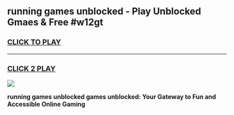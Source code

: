 
## running games unblocked - Play Unblocked Gmaes & Free #w12gt
<h3>
<a href="https://news.freeplayer.one?title=running_games_unblocked&ref=03M">CLICK TO PLAY</a></h3>
<hr>

<h3>
<a href="https://news.freeplayer.one?title=running_games_unblocked&ref=03M">CLICK 2 PLAY</a>
  
</h3>

<a href="https://news.freeplayer.one?title=running_games_unblocked&ref=03M"><img src="https://clearcache.store/games.png"></a>


**running games unblocked games unblocked: Your Gateway to Fun and Accessible Online Gaming**
